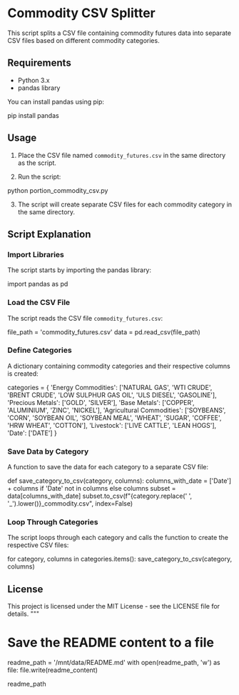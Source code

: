 # Commodity CSV Splitter

This script splits a CSV file containing commodity futures data into separate CSV files based on different commodity categories.

## Requirements

- Python 3.x
- pandas library

You can install pandas using pip:

pip install pandas

## Usage

1. Place the CSV file named `commodity_futures.csv` in the same directory as the script.

2. Run the script:

python portion_commodity_csv.py

3. The script will create separate CSV files for each commodity category in the same directory.

## Script Explanation

### Import Libraries

The script starts by importing the pandas library:

import pandas as pd

### Load the CSV File

The script reads the CSV file `commodity_futures.csv`:

file_path = 'commodity_futures.csv'
data = pd.read_csv(file_path)

### Define Categories

A dictionary containing commodity categories and their respective columns is created:

categories = {
    'Energy Commodities': ['NATURAL GAS', 'WTI CRUDE', 'BRENT CRUDE', 'LOW SULPHUR GAS OIL', 'ULS DIESEL', 'GASOLINE'],
    'Precious Metals': ['GOLD', 'SILVER'],
    'Base Metals': ['COPPER', 'ALUMINIUM', 'ZINC', 'NICKEL'],
    'Agricultural Commodities': ['SOYBEANS', 'CORN', 'SOYBEAN OIL', 'SOYBEAN MEAL', 'WHEAT', 'SUGAR', 'COFFEE', 'HRW WHEAT', 'COTTON'],
    'Livestock': ['LIVE CATTLE', 'LEAN HOGS'],
    'Date': ['DATE']
}

### Save Data by Category

A function to save the data for each category to a separate CSV file:

def save_category_to_csv(category, columns):
    columns_with_date = ['Date'] + columns if 'Date' not in columns else columns
    subset = data[columns_with_date]
    subset.to_csv(f"{category.replace(' ', '_').lower()}_commodity.csv", index=False)

### Loop Through Categories

The script loops through each category and calls the function to create the respective CSV files:

for category, columns in categories.items():
    save_category_to_csv(category, columns)

## License

This project is licensed under the MIT License - see the LICENSE file for details.
"""

# Save the README content to a file
readme_path = '/mnt/data/README.md'
with open(readme_path, 'w') as file:
    file.write(readme_content)

readme_path
